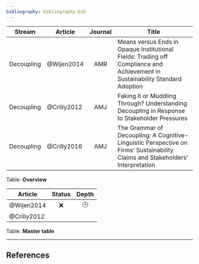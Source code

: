 ```yaml
---
bibliography: bibliography.bib
---
```


Stream          | Article                       |Journal| Title
---             | ---                           | :-:   | ---
Decoupling      | @Wijen2014                    | AMR   | Means versus Ends in Opaque Institutional Fields: Trading off Compliance and Achievement in Sustainability Standard Adoption
Decoupling      | @Crilly2012                   | AMJ   | Faking It or Muddling Through? Understanding Decoupling in Response to Stakeholder Pressures
Decoupling      | @Crilly2016                   | AMJ   | The Grammar of Decoupling: A Cognitive-Linguistic Perspective on Firms’ Sustainability Claims and Stakeholders’ Interpretation
Table: **Overview**

Article                     | Status    | Depth  
---                         | :-:       | :-:    
@Wijen2014                  | :x:       | :clock3: 
@Crilly2012                 |           |
Table: **Master table**

---

## References